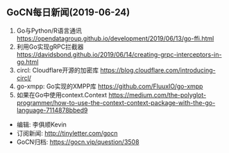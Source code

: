 ## GoCN每日新闻(2019-06-24)

1. Go与Python/R语言通讯 https://opendatagroup.github.io/development/2019/06/13/go-ffi.html
2. 利用Go实现gRPC拦截器 https://davidsbond.github.io/2019/06/14/creating-grpc-interceptors-in-go.html
3. circl: Cloudflare开源的加密库 https://blog.cloudflare.com/introducing-circl/
4. go-xmpp: Go实现的XMPP库 https://github.com/FluuxIO/go-xmpp
5. 如果在Go中使用context.Context https://medium.com/the-polyglot-programmer/how-to-use-the-context-context-package-with-the-go-language-7114878bbed9

* 编辑: 李俱顺Kevin
* 订阅新闻: http://tinyletter.com/gocn
* GoCN归档: https://gocn.vip/question/3508
